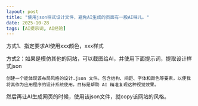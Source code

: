 ```yaml
---
layout: post
title: "使用json样式设计文件，避免AI生成的页面有一股AI味儿。"
date: 2025-10-28
tags: [AI提示词, AI经验]
---
```

方式1、指定要求AI使用xxx颜色，xxx样式

方式2：如果是模仿其他的网站，可以截图给AI，并使用下面提示词，提取设计样式json
```
创建一个能体现该布局风格的设计.json 文件。包含结构、间距、字体和颜色等要素，以便我将其作为应用程序的设计系统使用。目标是帮助 AI 精准复现这种视觉效果。

```

然后再让AI生成网页的时候，使用该json文件，就copy该网站的风格。
